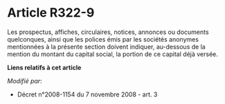 # Article R322-9

Les prospectus, affiches, circulaires, notices, annonces ou documents quelconques, ainsi que les polices émis par les
sociétés anonymes mentionnées à la présente section doivent indiquer, au-dessous de la mention du montant du capital social,
la portion de ce capital déjà versée.

**Liens relatifs à cet article**

_Modifié par_:

  - Décret n°2008-1154 du 7 novembre 2008 - art. 3
